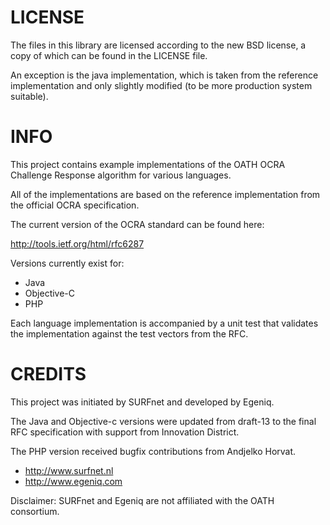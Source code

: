 # LICENSE

The files in this library are licensed according to the new BSD license, a 
copy of which can be found in the LICENSE file.

An exception is the java implementation, which is taken from the 
reference implementation and only slightly modified (to be more production system 
suitable).

# INFO

This project contains example implementations of the OATH OCRA Challenge 
Response algorithm for various languages.

All of the implementations are based on the reference 
implementation from the official OCRA specification.

The current version of the OCRA standard can be found here:

http://tools.ietf.org/html/rfc6287

Versions currently exist for:

* Java
* Objective-C
* PHP

Each language implementation is accompanied by a unit test that validates the
implementation against the test vectors from the RFC.

# CREDITS 

This project was initiated by SURFnet and developed by Egeniq. 

The Java and Objective-c versions were updated from draft-13 to the final RFC
specification with support from Innovation District.

The PHP version received bugfix contributions from Andjelko Horvat.

* http://www.surfnet.nl
* http://www.egeniq.com

Disclaimer: SURFnet and Egeniq are not affiliated with the OATH consortium.

